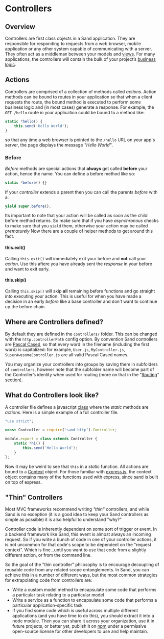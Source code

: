 # Controllers

## Overview
Controllers are first class objects in a Sand application. They are responsible for responding to requests from a web browser, mobile application or any other system capable of communicating with a server. They often act as a middleman between your models and [views](views.md). For many applications, the controllers will contain the bulk of your project’s [business logic](https://en.wikipedia.org/wiki/Business_logic).

## Actions
Controllers are comprised of a collection of methods called *actions*. Action methods can be bound to routes in your application so that when a client requests the route, the bound method is executed to perform some business logic and (in most cases) generate a response. For example, the `GET /hello` route in your application could be bound to a method like:

```js
static *hello() {
	this.send('Hello World');
}
```
so that any time a web browser is pointed to the `/hello` URL on your app's server, the page displays the message *"Hello World"*.

### Before
*Before* methods are special actions that **always** get called **before** your action, hence the name. You can define a before method like so:

```js
static *before() {}
```
If your *controller* extends a parent then you can call the parents *before* with a: 

```js
yield super.before();
```
Its important to note that your action will be called as soon as the child before method returns. So make sure that if you have *asynchronous* checks to make sure that you `yield` them, otherwise your action may be called *prematurely*  Now there are a couple of helper methods to get around this fact.

#### this.exit()
Calling `this.exit()` will immediately exit your before and **not** call your *action*. Use this aftere you have already sent the *response* in your before and want to exit early.

#### this.skip()
Calling `this.skip()` will skip **all** remaining before functions and go straight into executing your action.  This is useful for when you have made a decision in an early *before* like a base controller and don't want to continue up the before chain.

## Where are Controllers defined?
By default they are defined in the `controllers/` folder. This can be changed with the `http.controllerPath` config option. By convention Sand controllers are [Pascal Cased](http://c2.com/cgi/wiki?PascalCase), so that every word in the filename (including the first word) is capitalized: for example, `User.js`, `MyController.js`, `SuperAwesomeController.js` are all valid Pascal Cased names.

You may organize your controllers into groups by saving them in subfolders of `controllers`, however note that the subfolder name will become part of the Controller’s identity when used for routing (more on that in the "[Routing]()" section).

## What do Controllers look like?

A controller file defines a javascript [class](https://developer.mozilla.org/en-US/docs/Web/JavaScript/Reference/Classes) where the *static* methods are *actions*. Here is a simple example of a full controller file.

```js
"use strict";

const Controller = require('sand-http').Controller;

module.export = class extends Controller {
	static *hi() {
		this.send('Hello World');
	}
};
```
Now it may be weird to see that `this` in a *static* function.  All actions are bound to a [Context]() object. For those familiar with [express.js](http://expressjs.com/), the context object contains many of the functions used with express, since sand is built on top of express.

## "Thin" Controllers
Most MVC frameworks recommend writing *"thin"* controllers, and while Sand is no exception (it is a good idea to keep your Sand controllers as simple as possible) it is also helpful to understand "why?"

Controller code is inherently dependent on some sort of trigger or event. In a backend framework like Sand, this event is almost always an incoming request. So if you write a bunch of code in one of your controller actions, it is not uncommon for that code's scope to be dependent on the "request context". Which is fine...until you want to use that code from a slightly different action, or from the command line.

So the goal of the "thin controller" philosophy is to encourage decoupling of reusable code from any related scope entanglements. In Sand, you can achieve this in a number of different ways, but the most common strategies for extrapolating code from controllers are:
	
* Write a custom model method to encapsulate some code that performs a particular task relating to a particular model
*  Write a service as a function to encapsulate some code that performs a particular application-specific task
*  If you find some code which is useful across multiple different applications (and you have time to do this), you should extract it into a node module. Then you can share it across your organization, use it in future projects, or better yet, publish it on [npm](http://npmjs.org) under a permissive open-source license for other developers to use and help maintain.